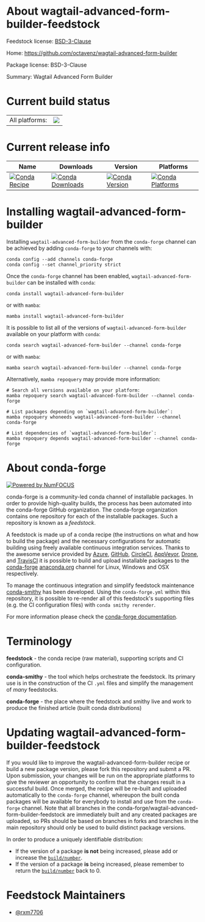 About wagtail-advanced-form-builder-feedstock
=============================================

Feedstock license: [BSD-3-Clause](https://github.com/conda-forge/wagtail-advanced-form-builder-feedstock/blob/main/LICENSE.txt)

Home: https://github.com/octavenz/wagtail-advanced-form-builder

Package license: BSD-3-Clause

Summary: Wagtail Advanced Form Builder

Current build status
====================


<table><tr><td>All platforms:</td>
    <td>
      <a href="https://dev.azure.com/conda-forge/feedstock-builds/_build/latest?definitionId=23850&branchName=main">
        <img src="https://dev.azure.com/conda-forge/feedstock-builds/_apis/build/status/wagtail-advanced-form-builder-feedstock?branchName=main">
      </a>
    </td>
  </tr>
</table>

Current release info
====================

| Name | Downloads | Version | Platforms |
| --- | --- | --- | --- |
| [![Conda Recipe](https://img.shields.io/badge/recipe-wagtail--advanced--form--builder-green.svg)](https://anaconda.org/conda-forge/wagtail-advanced-form-builder) | [![Conda Downloads](https://img.shields.io/conda/dn/conda-forge/wagtail-advanced-form-builder.svg)](https://anaconda.org/conda-forge/wagtail-advanced-form-builder) | [![Conda Version](https://img.shields.io/conda/vn/conda-forge/wagtail-advanced-form-builder.svg)](https://anaconda.org/conda-forge/wagtail-advanced-form-builder) | [![Conda Platforms](https://img.shields.io/conda/pn/conda-forge/wagtail-advanced-form-builder.svg)](https://anaconda.org/conda-forge/wagtail-advanced-form-builder) |

Installing wagtail-advanced-form-builder
========================================

Installing `wagtail-advanced-form-builder` from the `conda-forge` channel can be achieved by adding `conda-forge` to your channels with:

```
conda config --add channels conda-forge
conda config --set channel_priority strict
```

Once the `conda-forge` channel has been enabled, `wagtail-advanced-form-builder` can be installed with `conda`:

```
conda install wagtail-advanced-form-builder
```

or with `mamba`:

```
mamba install wagtail-advanced-form-builder
```

It is possible to list all of the versions of `wagtail-advanced-form-builder` available on your platform with `conda`:

```
conda search wagtail-advanced-form-builder --channel conda-forge
```

or with `mamba`:

```
mamba search wagtail-advanced-form-builder --channel conda-forge
```

Alternatively, `mamba repoquery` may provide more information:

```
# Search all versions available on your platform:
mamba repoquery search wagtail-advanced-form-builder --channel conda-forge

# List packages depending on `wagtail-advanced-form-builder`:
mamba repoquery whoneeds wagtail-advanced-form-builder --channel conda-forge

# List dependencies of `wagtail-advanced-form-builder`:
mamba repoquery depends wagtail-advanced-form-builder --channel conda-forge
```


About conda-forge
=================

[![Powered by
NumFOCUS](https://img.shields.io/badge/powered%20by-NumFOCUS-orange.svg?style=flat&colorA=E1523D&colorB=007D8A)](https://numfocus.org)

conda-forge is a community-led conda channel of installable packages.
In order to provide high-quality builds, the process has been automated into the
conda-forge GitHub organization. The conda-forge organization contains one repository
for each of the installable packages. Such a repository is known as a *feedstock*.

A feedstock is made up of a conda recipe (the instructions on what and how to build
the package) and the necessary configurations for automatic building using freely
available continuous integration services. Thanks to the awesome service provided by
[Azure](https://azure.microsoft.com/en-us/services/devops/), [GitHub](https://github.com/),
[CircleCI](https://circleci.com/), [AppVeyor](https://www.appveyor.com/),
[Drone](https://cloud.drone.io/welcome), and [TravisCI](https://travis-ci.com/)
it is possible to build and upload installable packages to the
[conda-forge](https://anaconda.org/conda-forge) [anaconda.org](https://anaconda.org/)
channel for Linux, Windows and OSX respectively.

To manage the continuous integration and simplify feedstock maintenance
[conda-smithy](https://github.com/conda-forge/conda-smithy) has been developed.
Using the ``conda-forge.yml`` within this repository, it is possible to re-render all of
this feedstock's supporting files (e.g. the CI configuration files) with ``conda smithy rerender``.

For more information please check the [conda-forge documentation](https://conda-forge.org/docs/).

Terminology
===========

**feedstock** - the conda recipe (raw material), supporting scripts and CI configuration.

**conda-smithy** - the tool which helps orchestrate the feedstock.
                   Its primary use is in the construction of the CI ``.yml`` files
                   and simplify the management of *many* feedstocks.

**conda-forge** - the place where the feedstock and smithy live and work to
                  produce the finished article (built conda distributions)


Updating wagtail-advanced-form-builder-feedstock
================================================

If you would like to improve the wagtail-advanced-form-builder recipe or build a new
package version, please fork this repository and submit a PR. Upon submission,
your changes will be run on the appropriate platforms to give the reviewer an
opportunity to confirm that the changes result in a successful build. Once
merged, the recipe will be re-built and uploaded automatically to the
`conda-forge` channel, whereupon the built conda packages will be available for
everybody to install and use from the `conda-forge` channel.
Note that all branches in the conda-forge/wagtail-advanced-form-builder-feedstock are
immediately built and any created packages are uploaded, so PRs should be based
on branches in forks and branches in the main repository should only be used to
build distinct package versions.

In order to produce a uniquely identifiable distribution:
 * If the version of a package **is not** being increased, please add or increase
   the [``build/number``](https://docs.conda.io/projects/conda-build/en/latest/resources/define-metadata.html#build-number-and-string).
 * If the version of a package **is** being increased, please remember to return
   the [``build/number``](https://docs.conda.io/projects/conda-build/en/latest/resources/define-metadata.html#build-number-and-string)
   back to 0.

Feedstock Maintainers
=====================

* [@rxm7706](https://github.com/rxm7706/)

